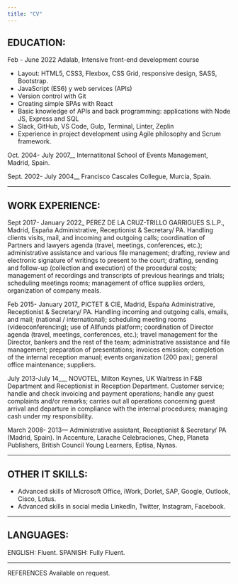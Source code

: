```yaml
---
title: "CV"
---
```



## EDUCATION:

Feb - June 2022 Adalab, Intensive front-end development course 

* Layout: HTML5, CSS3, Flexbox, CSS Grid, responsive design, SASS, Bootstrap.
* JavaScript (ES6) y web services (APIs)
* Version control with Git
* Creating simple SPAs with React
* Basic knowledge of APIs and back programming: applications with Node JS, Express and SQL
* Slack, GitHub, VS Code, Gulp, Terminal, Linter, Zeplin
* Experience in project development using Agile philosophy and Scrum framework.

Oct. 2004- July 2007__ Internatitonal School of Events Management, Madrid, Spain.

Sept. 2002- July 2004__ Francisco Cascales Collegue, Murcia, Spain.

_______________________________________________________________________________________

## WORK EXPERIENCE: 

Sept 2017- January 2022_ PEREZ DE LA CRUZ-TRILLO GARRIGUES S.L.P., Madrid, España
Administrative, Receptionist & Secretary/ PA. Handling clients visits, mail, and incoming and outgoing calls; coordination of Partners and lawyers agenda (travel, meetings, conferences, etc.); administrative assistance and various file management; drafting, review and electronic signature of writings to present to the court; drafting, sending and follow-up (collection and execution) of the procedural costs; management of recordings and transcripts of previous hearings and trials; scheduling meetings rooms; management of office supplies orders, organization of company meals.

Feb 2015- January 2017_ PICTET & CIE, Madrid, España
Administrative, Receptionist & Secretary/ PA. Handling incoming and outgoing calls, emails, and mail; (national / international); scheduling meeting rooms (videoconferencing); use of Allfunds platform; coordination of Director agenda (travel, meetings, conferences, etc.); travel management for the Director, bankers and the rest of the team; administrative assistance and file management; preparation of presentations; invoices emission; completion of the internal reception manual; events organization (200 pax); general office maintenance; suppliers.

July 2013-July 14___ NOVOTEL, Milton Keynes, UK
Waitress in F&B Department and Receptionist in Reception Department. Customer service; handle and
check invoicing and payment operations; handle any guest complaints and/or remarks; carries out all
operations concerning guest arrival and departure in compliance with the internal procedures; managing cash under my responsibility.

March 2008- 2013— Administrative assistant, Receptionist & Secretary/ PA (Madrid, Spain). In
Accenture, Larache Celebraciones, Chep, Planeta Publishers, British Council Young Learners, Eptisa,
Nynas.

_______________________________________________________________________________________
## OTHER IT SKILLS:
- Advanced skills of Microsoft Office, iWork, Dorlet, SAP, Google, Outlook, Cisco, Lotus.
- Advanced skills in social media LinkedIn, Twitter, Instagram, Facebook.
_______________________________________________________________________________________
## LANGUAGES:
ENGLISH: Fluent.
SPANISH: Fully Fluent.
_______________________________________________________________________________________
REFERENCES Available on request.
